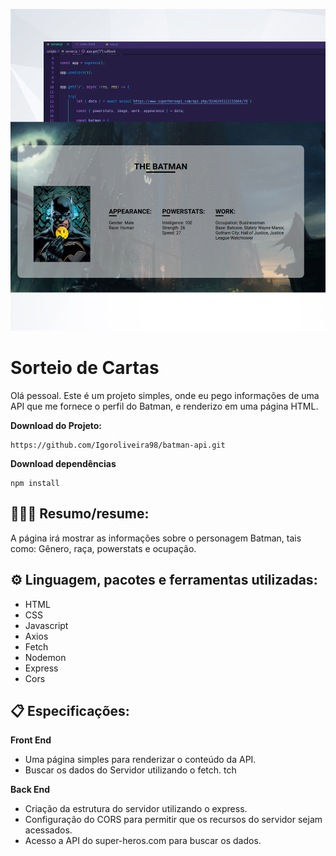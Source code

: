 ![API do Batman](https://github.com/Igoroliveira98/batman-api/blob/master/public/images/background2.png)

# Sorteio de Cartas 

Olá pessoal. Este é um projeto simples, onde eu pego informações de uma API que me fornece o perfil do Batman, e renderizo em uma página HTML.
 
**Download do Projeto:** 
```
https://github.com/Igoroliveira98/batman-api.git
```

**Download dependências**
```
npm install
```

## 🦹🏻‍♂️ Resumo/resume: 

A página irá mostrar as informações sobre o personagem Batman, tais como: Gênero, raça, powerstats e ocupação.

## ⚙️ Linguagem, pacotes e ferramentas utilizadas:

- HTML
- CSS
- Javascript
- Axios
- Fetch
- Nodemon
- Express
- Cors

## 📋 Especificações:

**Front End**

- Uma página simples para renderizar o conteúdo da API.
- Buscar os dados do Servidor utilizando o fetch.
tch

**Back End**

- Criação da estrutura do servidor utilizando o express.
- Configuração do CORS para permitir que os recursos do servidor sejam acessados.
- Acesso a API do super-heros.com para buscar os dados.
